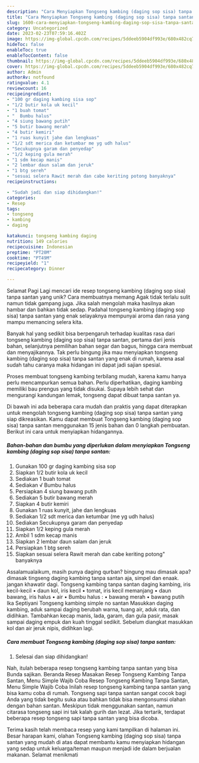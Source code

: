 ```yaml
---
description: "Cara Menyiapkan Tongseng kambing (daging sop sisa) tanpa santan yang Enak, Mengugah Selera"
title: "Cara Menyiapkan Tongseng kambing (daging sop sisa) tanpa santan yang Enak, Mengugah Selera"
slug: 1600-cara-menyiapkan-tongseng-kambing-daging-sop-sisa-tanpa-santan-yang-enak-mengugah-selera
category: Uncategorized
date: 2023-02-23T07:59:16.402Z
image: https://img-global.cpcdn.com/recipes/5ddeeb5904df993e/680x482cq70/tongseng-kambing-daging-sop-sisa-tanpa-santan-foto-resep-utama.jpg
hideToc: false
enableToc: true
enableTocContent: false
thumbnail: https://img-global.cpcdn.com/recipes/5ddeeb5904df993e/680x482cq70/tongseng-kambing-daging-sop-sisa-tanpa-santan-foto-resep-utama.jpg
cover: https://img-global.cpcdn.com/recipes/5ddeeb5904df993e/680x482cq70/tongseng-kambing-daging-sop-sisa-tanpa-santan-foto-resep-utama.jpg
author: Admin
authorAv: notfound
ratingvalue: 4.1
reviewcount: 16
recipeingredient:
- "100 gr daging kambing sisa sop"
- "1/2 butir kola uk kecil"
- "1 buah tomat"
- "  Bumbu halus"
- "4 siung bawang putih"
- "5 butir bawang merah"
- "4 butir kemiri"
- "1 ruas kunyit jahe dan lengkuas"
- "1/2 sdt merica dan ketumbar me yg udh halus"
- "Secukupnya garam dan penyedap"
- "1/2 keping gula merah"
- "1 sdm kecap manis"
- "2 lembar daun salam dan jeruk"
- "1 btg sereh"
- "sesuai selera Rawit merah dan cabe keriting potong banyaknya"
recipeinstructions:

- "Sudah jadi dan siap dihidangkan!"
categories:
- Resep
tags:
- tongseng
- kambing
- daging

katakunci: tongseng kambing daging 
nutrition: 149 calories
recipecuisine: Indonesian
preptime: "PT20M"
cooktime: "PT49M"
recipeyield: "1"
recipecategory: Dinner

---
```



Selamat Pagi Lagi mencari ide resep tongseng kambing (daging sop sisa) tanpa santan yang unik? Cara membuatnya memang Agak tidak terlalu sulit namun tidak gampang juga. Jika salah mengolah maka hasilnya akan hambar dan bahkan tidak sedap. Padahal tongseng kambing (daging sop sisa) tanpa santan yang enak selayaknya mempunyai aroma dan rasa yang mampu memancing selera kita.


Banyak hal yang sedikit bisa berpengaruh terhadap kualitas rasa dari tongseng kambing (daging sop sisa) tanpa santan, pertama dari jenis bahan, selanjutnya pemilihan bahan segar dan bagus, hingga cara membuat dan menyajikannya. Tak perlu bingung jika mau menyiapkan tongseng kambing (daging sop sisa) tanpa santan yang enak di rumah, karena asal sudah tahu caranya maka hidangan ini dapat jadi sajian spesial.

Proses membuat tongseng kambing terbilang mudah, karena kamu hanya perlu mencampurkan semua bahan. Perlu diperhatikan, daging kambing memiliki bau prengus yang tidak disukai. Supaya lebih sehat dan mengurangi kandungan lemak, tongseng dapat dibuat tanpa santan ya.


Di bawah ini ada beberapa cara mudah dan praktis yang dapat diterapkan untuk mengolah tongseng kambing (daging sop sisa) tanpa santan yang siap dikreasikan. Kamu dapat membuat Tongseng kambing (daging sop sisa) tanpa santan menggunakan 15 jenis bahan dan 0 langkah pembuatan. Berikut ini cara untuk menyiapkan hidangannya.

<!--inarticleads1-->

##### Bahan-bahan dan bumbu yang diperlukan dalam menyiapkan Tongseng kambing (daging sop sisa) tanpa santan:

1. Gunakan 100 gr daging kambing sisa sop
1. Siapkan 1/2 butir kola uk kecil
1. Sediakan 1 buah tomat
1. Sediakan  √ Bumbu halus
1. Persiapkan 4 siung bawang putih
1. Sediakan 5 butir bawang merah
1. Siapkan 4 butir kemiri
1. Gunakan 1 ruas kunyit, jahe dan lengkuas
1. Sediakan 1/2 sdt merica dan ketumbar (me yg udh halus)
1. Sediakan Secukupnya garam dan penyedap
1. Siapkan 1/2 keping gula merah
1. Ambil 1 sdm kecap manis
1. Siapkan 2 lembar daun salam dan jeruk
1. Persiapkan 1 btg sereh
1. Siapkan sesuai selera Rawit merah dan cabe keriting potong&#34; banyaknya


Assalamualaikum, masih punya daging qurban? bingung mau dimasak apa? dimasak tingseng daging kambing tanpa santan aja, simpel dan enaak. jangan khawatir dagi. Tongseng kambing tanpa santan daging kambing, iris kecil-kecil • daun kol, iris kecil • tomat, iris kecil memanjang • daun bawang, iris halus • air • Bumbu halus : • bawang merah • bawang putih Ika Septiyani Tongseng kambing simple no santan Masukkan daging kambing, aduk sampai daging berubah warna, tuang air, aduk rata, dan didihkan. Tambahkan kecap manis, lada, garam, dan gula pasir, masak sampai daging empuk dan kuah tinggal sedikit. Sebelum diangkat masukkan kol dan air jeruk nipis, didihkan lagi. 

<!--inarticleads2-->

##### Cara membuat Tongseng kambing (daging sop sisa) tanpa santan:


1. Selesai dan siap dihidangkan!

Nah, itulah beberapa resep tongseng kambing tanpa santan yang bisa Bunda sajikan. Beranda Resep Masakan Resep Tongseng Kambing Tanpa Santan, Menu Simple Wajib Coba Resep Tongseng Kambing Tanpa Santan, Menu Simple Wajib Coba Inilah resep tongseng kambing tanpa santan yang bisa kamu coba di rumah. Tongseng sapi tanpa santan sangat cocok bagi Anda yang tidak begitu suka atau bahkan tidak bisa mengonsumsi olahan dengan bahan santan. Meskipun tidak menggunakan santan, namun citarasa tongseng sapi ini tak kalah gurih dan lezat. Jika tertarik, terdapat beberapa resep tongseng sapi tanpa santan yang bisa dicoba. 

Terima kasih telah membaca resep yang kami tampilkan di halaman ini. Besar harapan kami, olahan Tongseng kambing (daging sop sisa) tanpa santan yang mudah di atas dapat membantu kamu menyiapkan hidangan yang sedap untuk keluarga/teman maupun menjadi ide dalam berjualan makanan. Selamat menikmati
